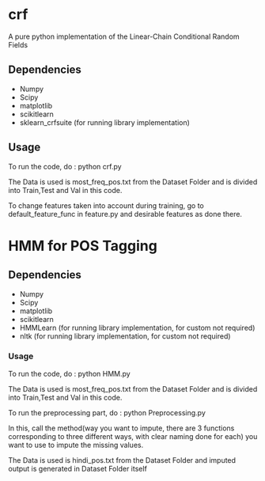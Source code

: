 # crf

A pure python implementation of the Linear-Chain Conditional Random Fields

## Dependencies

- Numpy
- Scipy
- matplotlib
- scikitlearn
- sklearn_crfsuite (for running library implementation)
## Usage

To run the code, do :
python crf.py

The Data is used is most_freq_pos.txt from the Dataset Folder and is divided into Train,Test and Val in this code.

To change features taken into account during training, go to default_feature_func in feature.py and desirable features as done there.


# HMM for POS Tagging

## Dependencies
- Numpy
- Scipy
- matplotlib
- scikitlearn
- HMMLearn (for running library implementation, for custom not required)
- nltk (for running library implementation, for custom not required)

### Usage


To run the code, do :
python HMM.py

The Data is used is most_freq_pos.txt from the Dataset Folder and is divided into Train,Test and Val in this code.

To run the preprocessing part, do :
python Preprocessing.py

In this, call the method(way you want to impute, there are 3 functions corresponding to three different ways, with clear naming done for each) you want to use to impute the missing values.

The Data is used is hindi_pos.txt from the Dataset Folder and imputed output is generated in Dataset Folder itself


